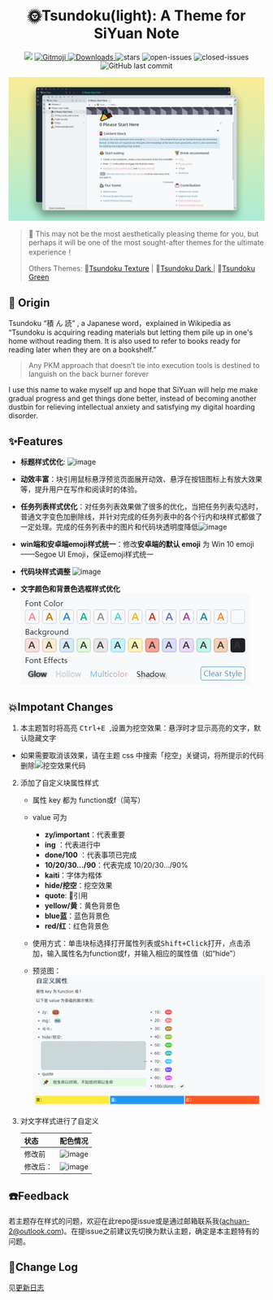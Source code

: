 <h1 align="center">🌞Tsundoku(light): A Theme for SiYuan Note</h1>

<p align="center">          
           <a title="Hits" target="_blank" href="https://github.com/Achuan-2/siyuan-themes-tsundoku-light"><img src="https://hits.b3log.org/Achuan-2/siyuan-themes-tsundoku-light.svg" ></a>
           <a href="https://gitmoji.dev">
             <img src="https://img.shields.io/badge/gitmoji-%20😜%20😍-FFDD67.svg?style=flat-square" alt="Gitmoji">
           </a>
           <a href="https://github.com/Achuan-2/siyuan-themes-tsundoku-light/releases/latest/download/siyuan-themes-tsundoku-light.zip">
                      <img src="https://img.shields.io/github/downloads/Achuan-2/siyuan-themes-tsundoku-light/total?logo=github" alt="Downloads">
           </a>
           <a href="https://github.com/Achuan-2/siyuan-themes-tsundoku-light/releases">
                      <https://img.shields.io/github/release/Achuan-2/siyuan-themes-tsundoku-light.svg" alt="Release">
           </a>
           <img src="https://img.shields.io/github/stars/Achuan-2/siyuan-themes-tsundoku-light" alt="stars">
           <img src="https://img.shields.io/github/issues-raw/Achuan-2/siyuan-themes-tsundoku-light" alt="open-issues">
           <img src="https://img.shields.io/github/issues-closed-raw/Achuan-2/siyuan-themes-tsundoku-light" alt="closed-issues">
          <img src="https://img.shields.io/github/last-commit/Achuan-2/siyuan-themes-tsundoku-light" alt="GitHub last commit">
</p>

![preview](preview.png)

> 🎠 This may not be the most aesthetically pleasing theme for you, but perhaps it will be one of the most sought-after themes for the ultimate experience！
> 
> Others Themes: 🧇[Tsundoku Texture](https://github.com/Achuan-2/siyuan-themes-tsundoku-texture) | 🌙[Tsundoku Dark ](https://github.com/Achuan-2/siyuan-themes-tsundoku) | 🥗[Tsundoku Green](https://github.com/Achuan-2/siyuan-themes-tsundoku-green)

## 💌 Origin

Tsundoku “積 ん 読” , a Japanese word，explained in Wikipedia as “Tsundoku is acquiring reading materials but letting them pile up in one's home without reading them. It is also used to refer to books ready for reading later when they are on a bookshelf.”

> Any PKM approach that doesn’t tie into execution tools is destined to languish on the back burner forever

I use this name to wake myself up and hope that SiYuan will help me make gradual progress and  get things done better, instead of becoming another dustbin for relieving intellectual anxiety and satisfying my digital hoarding disorder.



## ✨Features
                                                                                                                             
* **标题样式优化**: ![image](https://user-images.githubusercontent.com/60436214/132635300-18a6ff9b-ae04-48df-adeb-d121177760f6.png)
* **动效丰富**：块引用鼠标悬浮预览页面展开动效、悬浮在按钮图标上有放大效果等，提升用户在写作和阅读时的体验。
* **任务列表样式优化**：对任务列表效果做了很多的优化，当把任务列表勾选时，普通文字变色加删除线，并针对完成的任务列表中的各个行内和块样式都做了一定处理。完成的任务列表中的图片和代码块透明度降低![image](https://user-images.githubusercontent.com/60436214/132628061-742bce8f-00be-4f6d-9a76-32c9ef253c7f.png)

* **win端和安卓端emoji样式统一**：修改**安卓端的默认 emoji** 为 Win 10 emoji——Segoe UI Emoji，保证emoji样式统一
* **代码块样式调整**
![image](https://user-images.githubusercontent.com/60436214/132628072-31619c0c-63c7-4e5a-82ba-aa1e12a56f47.png)
* **文字颜色和背景色选框样式优化**  
![](assets/Readme_2021-09-17-10-20-31.png)
  

## 💥Impotant Changes

1.  本主题暂时将高亮 <kbd>Ctrl+E </kbd>,设置为挖空效果：悬浮时才显示高亮的文字，默认隐藏文字 

   * 如果需要取消该效果，请在主题 css 中搜索「挖空」关键词，将所提示的代码删除![挖空效果代码](https://b3logfile.com/siyuan/1610205759005/assets/image-20210811113010-dpmose7.png)
2. 添加了自定义块属性样式

   * 属性 key 都为 function或f（简写）
   * value 可为

     * **zy/important**：代表重要
     * **ing** ：代表进行中
     * **done/100** ：代表事项已完成
     * **10/20/30.../90**：代表完成 10/20/30.../90%
     * **kaiti**：字体为楷体
     * **hide/挖空**：挖空效果
     * **quote**: 📌引用
     * **yellow/黄**：黄色背景色
     * **blue蓝**：蓝色背景色
     * **red/红**：红色背景色
   * 使用方式：单击块标选择打开属性列表或<kbd>Shift+Click</kbd>打开，点击<kbd>添加</kbd>，输入属性名为function或f，并输入相应的属性值（如“hide”）
   * 预览图：![](assets/Readme_2021-09-17-10-21-15.png)
3. 对文字样式进行了自定义

   | 状态     | 配色情况                                                                                        |
   | -------- | ----------------------------------------------------------------------------------------------- |
   | 修改前   | ![image](https://user-images.githubusercontent.com/60436214/132626819-fed6f256-b6b0-4ac1-b5f7-91ac51034adc.png)|
   | 修改后： | ![image](https://user-images.githubusercontent.com/60436214/129700927-eea97dc7-3038-4577-b2d9-d1a24fbcd274.png)|

## ☎️Feedback


若主题存在样式的问题，欢迎在此repo提issue或是通过邮箱联系我(achuan-2@outlook.com)。在提issue之前建议先切换为默认主题，确定是本主题特有的问题。


## 🚀Change Log

见[更新日志](CHANGE_LOGS.md)
